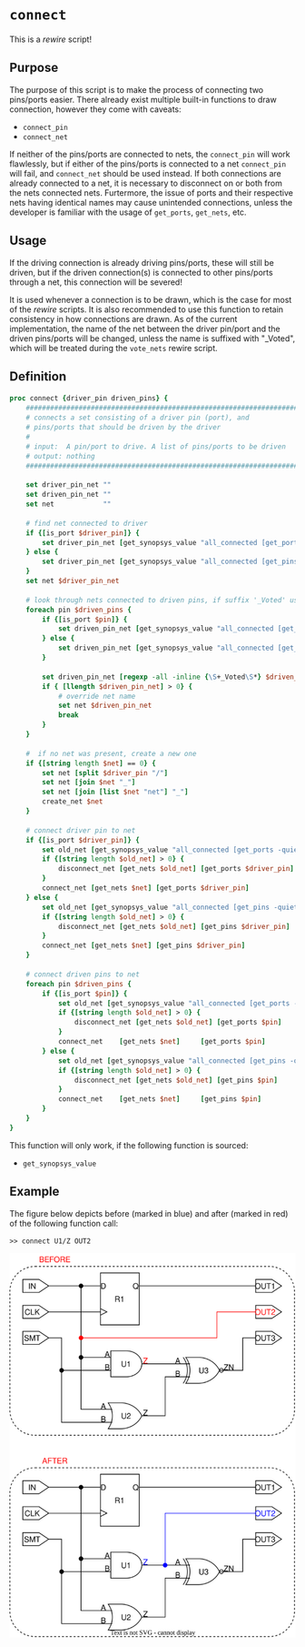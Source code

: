 [connect_figure]: ../figures/rewire_scripts/connect.drawio.svg

# ```connect```

This is a *rewire* script!

## Purpose

The purpose of this script is to make the process of connecting two pins/ports easier. There already exist multiple built-in functions to draw connection, however they come with caveats:

* ```connect_pin```
* ```connect_net```

If neither of the pins/ports are connected to nets, the ```connect_pin``` will work flawlessly, but if either of the pins/ports is connected to a net ```connect_pin``` will fail, and ```connect_net``` should be used instead. If both connections are already connected to a net, it is necessary to disconnect on or both from the nets connected nets. Furtermore, the issue of ports and their respective nets having identical names may cause unintended connections, unless the developer is familiar with the usage of ```get_ports```, ```get_nets```, etc.

## Usage

If the driving connection is already driving pins/ports, these will still be driven, but if the driven connection(s) is connected to other pins/ports through a net, this connection will be severed!

It is used whenever a connection is to be drawn, which is the case for most of the *rewire* scripts. It is also recommended to use this function to retain consistency in how connections are drawn. As of the current implementation, the name of the net between the driver pin/port and the driven pins/ports will be changed, unless the name is suffixed with "_Voted", which will be treated during the ```vote_nets``` rewire script.

## Definition

```tcl
proc connect {driver_pin driven_pins} {
    ########################################################################################
    # connects a set consisting of a driver pin (port), and
    # pins/ports that should be driven by the driver
    #
    # input:  A pin/port to drive. A list of pins/ports to be driven
    # output: nothing 
    ########################################################################################
    
    set driver_pin_net ""
    set driven_pin_net ""
    set net            ""

    # find net connected to driver
    if {[is_port $driver_pin]} {
        set driver_pin_net [get_synopsys_value "all_connected [get_ports -quiet $driver_pin]"]
    } else {
        set driver_pin_net [get_synopsys_value "all_connected [get_pins -quiet $driver_pin]"]
    }
    set net $driver_pin_net

    # look through nets connected to driven pins, if suffix '_Voted' use as net
    foreach pin $driven_pins {
        if {[is_port $pin]} {
            set driven_pin_net [get_synopsys_value "all_connected [get_ports -quiet $pin]"]
        } else {
            set driven_pin_net [get_synopsys_value "all_connected [get_pins -quiet $pin]"]
        }

        set driven_pin_net [regexp -all -inline {\S+_Voted\S*} $driven_pin_net]
        if { [llength $driven_pin_net] > 0} {
            # override net name
            set net $driven_pin_net
            break
        }
    }

    #  if no net was present, create a new one
    if {[string length $net] == 0} {
        set net [split $driver_pin "/"]
        set net [join $net "_"]
        set net [join [list $net "net"] "_"]
        create_net $net
    } 

    # connect driver pin to net
    if {[is_port $driver_pin]} {
        set old_net [get_synopsys_value "all_connected [get_ports -quiet $driver_pin]"]
        if {[string length $old_net] > 0} {
            disconnect_net [get_nets $old_net] [get_ports $driver_pin]
        }
        connect_net [get_nets $net] [get_ports $driver_pin]
    } else {
        set old_net [get_synopsys_value "all_connected [get_pins -quiet $driver_pin]"]
        if {[string length $old_net] > 0} {
            disconnect_net [get_nets $old_net] [get_pins $driver_pin]
        }
        connect_net [get_nets $net] [get_pins $driver_pin]
    }

    # connect driven pins to net
    foreach pin $driven_pins {
        if {[is_port $pin]} {
            set old_net [get_synopsys_value "all_connected [get_ports -quiet $pin]"]
            if {[string length $old_net] > 0} {
                disconnect_net [get_nets $old_net] [get_ports $pin]
            }
            connect_net    [get_nets $net]     [get_ports $pin]
        } else {
            set old_net [get_synopsys_value "all_connected [get_pins -quiet $pin]"]
            if {[string length $old_net] > 0} {
                disconnect_net [get_nets $old_net] [get_pins $pin]
            }
            connect_net    [get_nets $net]     [get_pins $pin]
        }
    }
}
```

This function will only work, if the following function is sourced:

* ```get_synopsys_value```

## Example

The figure below depicts before (marked in blue) and after (marked in red) of the following function call:

```tcl
>> connect U1/Z OUT2
```

![Before and after "connect" call][connect_figure]

